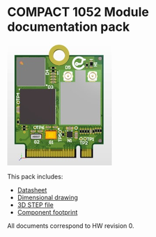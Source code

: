 # COMPACT 1052 Module documentation pack

![Connect imxrt1052 Wifi/BT](/M.2/imxrt1052_Wifi_BT/images/connect_imxrt1052_wifi.jpg)

This pack includes:

* [Datasheet](/M.2/imxrt1052_Wifi_BT/DATASHEET.md)
* [Dimensional drawing](/M.2/imxrt1052_Wifi_BT/MOD_IMXRT_CONNECT_WIFI_DIM.pdf)
* [3D STEP file](/M.2/imxrt1052_Wifi_BT/MOD_IMXRT_WIFI.step)
* [Component footprint](/M.2/imxrt1052_Wifi_BT/Placement_Layout.pdf)

All documents correspond to HW revision 0.
